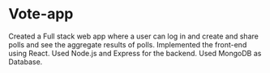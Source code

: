 # Vote-app
Created a Full stack web app where a user can log in and create and share polls and see the aggregate results of polls.
Implemented the front-end using React. Used Node.js and Express for the backend.
Used MongoDB as Database.
